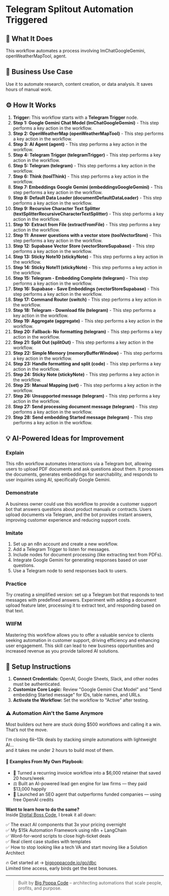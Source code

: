 # Telegram Splitout Automation Triggered

## 🚀 What It Does
This workflow automates a process involving lmChatGoogleGemini, openWeatherMapTool, agent.

## 💼 Business Use Case
Use it to automate research, content creation, or data analysis. It saves hours of manual work.

## ⚙️ How It Works
1.  **Trigger:** This workflow starts with a **Telegram Trigger** node.
2. **Step 1: Google Gemini Chat Model (lmChatGoogleGemini)** - This step performs a key action in the workflow.
3. **Step 2: OpenWeatherMap (openWeatherMapTool)** - This step performs a key action in the workflow.
4. **Step 3: AI Agent (agent)** - This step performs a key action in the workflow.
5. **Step 4: Telegram Trigger (telegramTrigger)** - This step performs a key action in the workflow.
6. **Step 5: Telegram (telegram)** - This step performs a key action in the workflow.
7. **Step 6: Think (toolThink)** - This step performs a key action in the workflow.
8. **Step 7: Embeddings Google Gemini (embeddingsGoogleGemini)** - This step performs a key action in the workflow.
9. **Step 8: Default Data Loader (documentDefaultDataLoader)** - This step performs a key action in the workflow.
10. **Step 9: Recursive Character Text Splitter (textSplitterRecursiveCharacterTextSplitter)** - This step performs a key action in the workflow.
11. **Step 10: Extract from File (extractFromFile)** - This step performs a key action in the workflow.
12. **Step 11: Answer questions with a vector store (toolVectorStore)** - This step performs a key action in the workflow.
13. **Step 12: Supabase Vector Store (vectorStoreSupabase)** - This step performs a key action in the workflow.
14. **Step 13: Sticky Note10 (stickyNote)** - This step performs a key action in the workflow.
15. **Step 14: Sticky Note11 (stickyNote)** - This step performs a key action in the workflow.
16. **Step 15: Telegram - Embedding Complete (telegram)** - This step performs a key action in the workflow.
17. **Step 16: Supabase - Save Embeddings (vectorStoreSupabase)** - This step performs a key action in the workflow.
18. **Step 17: Command Router (switch)** - This step performs a key action in the workflow.
19. **Step 18: Telegram - Download file (telegram)** - This step performs a key action in the workflow.
20. **Step 19: Aggregate (aggregate)** - This step performs a key action in the workflow.
21. **Step 20: Fallback- No formatting (telegram)** - This step performs a key action in the workflow.
22. **Step 21: Split Out (splitOut)** - This step performs a key action in the workflow.
23. **Step 22: Simple Memory (memoryBufferWindow)** - This step performs a key action in the workflow.
24. **Step 23: Handle formatting and split (code)** - This step performs a key action in the workflow.
25. **Step 24: Sticky Note (stickyNote)** - This step performs a key action in the workflow.
26. **Step 25: Manual Mapping (set)** - This step performs a key action in the workflow.
27. **Step 26: Unsupported message (telegram)** - This step performs a key action in the workflow.
28. **Step 27: Send processing document message (telegram)** - This step performs a key action in the workflow.
29. **Step 28: Send embedding Started message (telegram)** - This step performs a key action in the workflow.

## 💡 AI-Powered Ideas for Improvement
### Explain
This n8n workflow automates interactions via a Telegram bot, allowing users to upload PDF documents and ask questions about them. It processes the documents, generates embeddings for searchability, and responds to user inquiries using AI, specifically Google Gemini.

### Demonstrate
A business owner could use this workflow to provide a customer support bot that answers questions about product manuals or contracts. Users upload documents via Telegram, and the bot provides instant answers, improving customer experience and reducing support costs.

### Imitate
1. Set up an n8n account and create a new workflow.
2. Add a Telegram Trigger to listen for messages.
3. Include nodes for document processing (like extracting text from PDFs).
4. Integrate Google Gemini for generating responses based on user questions.
5. Use a Telegram node to send responses back to users.

### Practice
Try creating a simplified version: set up a Telegram bot that responds to text messages with predefined answers. Experiment with adding a document upload feature later, processing it to extract text, and responding based on that text.

### WIIFM
Mastering this workflow allows you to offer a valuable service to clients seeking automation in customer support, driving efficiency and enhancing user engagement. This skill can lead to new business opportunities and increased revenue as you provide tailored AI solutions.

## 🔧 Setup Instructions
1. **Connect Credentials:** OpenAI, Google Sheets, Slack, and other nodes must be authenticated.
2. **Customize Core Logic:** Review "Google Gemini Chat Model" and "Send embedding Started message" for IDs, table names, and URLs.
3. **Activate the Workflow:** Set the workflow to "Active" after testing.

### ⚠️ Automation Ain’t the Same Anymore

Most builders out here are stuck doing $500 workflows and calling it a win.  
That’s not the move.  

I'm closing $6k–$13k deals by stacking simple automations with lightweight AI...  
and it takes me under 2 hours to build most of them.

#### 🧠 Examples From My Own Playbook:
- 🔁 Turned a recurring invoice workflow into a $6,000 retainer that saved 20 hours/week  
- ⚖️ Built an AI-powered lead gen engine for law firms — they paid $13,000 happily  
- 🚀 Launched an SEO agent that outperforms funded companies — using free OpenAI credits  

**Want to learn how to do the same?**  
Inside [Digital Boss Code](https://bigpoppacode.io/go/dbc), I break it all down:

✅ The exact AI components that 3x your pricing overnight  
✅ My $15k Automation Framework using n8n + LangChain  
✅ Word-for-word scripts to close high-ticket deals  
✅ Real client case studies with templates  
✅ How to stop looking like a tech VA and start moving like a Solution Architect  

🔥 Get started at → [bigpoppacode.io/go/dbc](https://bigpoppacode.io/go/dbc)  
Limited time access, early birds get the best bonuses.

---
> Built by [Big Poppa Code](https://bigpoppacode.io) – architecting automations that scale people, profits, and purpose.
